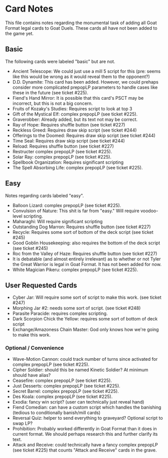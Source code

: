 # Card Notes

This file contains notes regarding the monumental task of adding all Goat Format legal cards to Goat Duels. These cards all have not been added to the game yet.

## Basic

The following cards were labeled "basic" but are not.

-  Ancient Telescope: We could just use a mill 5 script for this (pre: seems like this would be wrong as it would reveal them to the opponent?)
-  D.D. Dynamite: This card has been added. However, we could prehaps consider more complicated prepopLP parameters to handle cases like these in the future (see ticket #225).
-  Fiend's Hand Mirror: It is possible that this card's PSCT may be incorrect, but this is not a big concern.
-  Fruits of Kozaky's Studies: Requires script to look at top 3
-  Gift of the Mystical Elf: complex prepopLP (see ticket #225).
-  Graverobber: Already added, but its text not may be correct.
-  Ray of Hope: Requires shuffle button (see ticket #227)
-  Reckless Greed: Requires draw skip script (see ticket #244)
-  Offerings to the Doomed: Requires draw skip script (see ticket #244)
-  Time Seal: Requires draw skip script (see ticket #244)
-  Reload: Requires shuffle button (see ticket #227)
-  Restructer complex prepopLP (see ticket #225).
-  Solar Ray: complex prepopLP (see ticket #225).
-  Spellbook Organization: Requires significant scripting
-  The Spell Absorbing Life: complex prepopLP (see ticket #225).

## Easy

Notes regarding cards labeled "easy".

-  Balloon Lizard: complex prepopLP (see ticket #225).
-  Convulsion of Nature: This shit is far from "easy." Will require voodoo-level scripting.
-  Maharaghi: Will require significant scripting
-  Outstanding Dog Marron: Requires shuffle button (see ticket #227)
-  Recycle: Requires some sort of bottom of the deck script (see ticket #245)
-  Good Goblin Housekeeping: also requires the bottom of the deck script (see ticket #245)
-  Roc from the Valley of Haze: Requires shuffle button (see ticket #227)
-  It is debatable (and almost entirely irrelevant) as to whether or not Tyler the Great Warrior is legal in Goat Format. It has not been added for now.
-  White Magician Pikeru: complex prepopLP (see ticket #225).

## User Requested Cards

-  Cyber Jar: Will require some sort of script to make this work. (see ticket #247)
-  Morphing Jar #2: needs some sort of script. (see ticket #248)
-  Parasite Paracide: requires complex scripting.
-  Dark Scorpion Chick the Yellow: requires some sort of bottom of deck script
-  Exchange/Amazoness Chain Master: God only knows how we're going to make this work.

### Optional / Convenience

-  Wave-Motion Cannon: could track number of turns since activated for complex prepopLP (see ticket #225).
-  Cipher Soldier: should this be named Kinetic Soldier? At minimum should have alias?
-  Ceasefire: complex prepopLP (see ticket #225).
-  Just Desserts: complex prepopLP (see ticket #225).
-  Secret Barrel: complex prepopLP (see ticket #225).
-  Des Koala: complex prepopLP (see ticket #225).
-  Exodia: fancy win script? (user can technically just reveal hand)
-  Fiend Comedian: can have a custom script which handles the banishing (tedious to conditionally banish/mill cards)
-  Reversal Quiz: helper to send everything to graveyard? Optional script to swap LP?
-  Prohibition: Probably worked differently in Goat Format than it does in current format. We should perhaps research this and further clarify its text.
-  Attack and Receive: could technically have a fancy complex prepopLP (see ticket #225) that counts "Attack and Receive" cards in the grave.